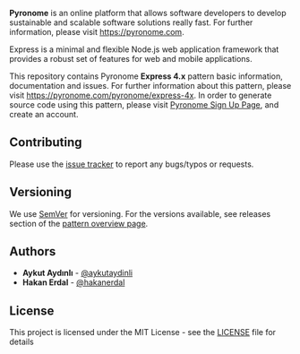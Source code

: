 **Pyronome** is an online platform that allows software developers to develop sustainable and scalable software solutions really fast.
For further information, please visit https://pyronome.com.

Express is a minimal and flexible Node.js web application framework that provides a robust set of features for web and mobile applications.

This repository contains Pyronome **Express 4.x** pattern basic information, documentation and issues. For further information about this pattern, please visit https://pyronome.com/pyronome/express-4x. In order to generate source code using this pattern, please visit [Pyronome Sign Up Page](https://pyronome.com/builder/signup), and create an account.

## Contributing

Please use the [issue tracker](https://github.com/pyronome/pattern-express-4x/issues) to report any bugs/typos or requests.

## Versioning

We use [SemVer](http://semver.org/) for versioning. For the versions available, see releases section of the [pattern overview page](https://pyronome.com/pyronome/express-4x#Overview). 

## Authors

* **Aykut Aydınlı** - [@aykutaydinli](https://github.com/aykutaydinli)
* **Hakan Erdal** - [@hakanerdal](https://github.com/hakanerdal)

## License

This project is licensed under the MIT License - see the [LICENSE](https://github.com/pyronome/pattern-express-4x/blob/master/LICENSE) file for details
